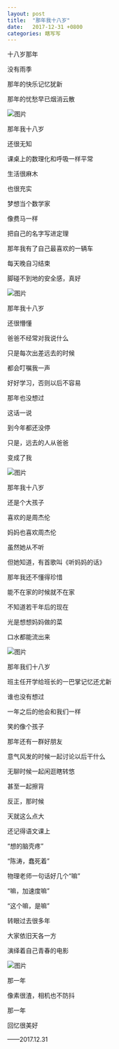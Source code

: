 ```yaml
---
layout: post
title:  "那年我十八岁"
date:   2017-12-31 +0800
categories: 瞎写写
---
```


十八岁那年

没有雨季

那年的快乐记忆犹新

那年的忧愁早已烟消云散

![图片](https://forest-pic.oss-cn-beijing.aliyuncs.com/webimg/202110112124503.webp)

那年我十八岁

还很无知

课桌上的数理化和呼吸一样平常

生活很麻木

也很充实

梦想当个数学家

像费马一样

把自己的名字写进定理



那年我有了自己最喜欢的一辆车

每天晚自习结束

脚碰不到地的安全感，真好

![图片](https://forest-pic.oss-cn-beijing.aliyuncs.com/webimg/202110112124026.webp)

那年我十八岁

还很懵懂

爸爸不经常对我说什么

只是每次出差远去的时候

都会叮嘱我一声

好好学习，否则以后不容易

那年也没想过

这话一说

到今年都还没停

只是，远去的人从爸爸

变成了我

![图片](https://forest-pic.oss-cn-beijing.aliyuncs.com/webimg/202110112124800.webp)

那年我十八岁

还是个大孩子

喜欢的是周杰伦

妈妈也喜欢周杰伦

虽然她从不听

但她知道，有首歌叫《听妈妈的话》



那年我还不懂得珍惜

能不在家的时候就不在家

不知道若干年后的现在

光是想想妈妈做的菜

口水都能流出来

![图片](https://forest-pic.oss-cn-beijing.aliyuncs.com/webimg/202110112124351.webp)

那年我们十八岁

班主任开学给班长的一巴掌记忆还尤新

谁也没有想过

一年之后的他会和我们一样

笑的像个孩子



那年还有一群好朋友

意气风发的时候一起讨论以后干什么

无聊时候一起闲逛瞎转悠

甚至一起擦背

反正，那时候

天就这么点大



还记得语文课上

“想的脑壳疼”

“陈涛，蠢死着”

物理老师一句话好几个“嘛”

“嘛，加速度嘛”

“这个嘛，是嘛”



转眼过去很多年

大家依旧天各一方

演绎着自己青春的电影



![图片](https://forest-pic.oss-cn-beijing.aliyuncs.com/webimg/202110112125767.webp)

那一年

像素很渣，相机也不防抖

那一年

回忆很美好

——2017.12.31
